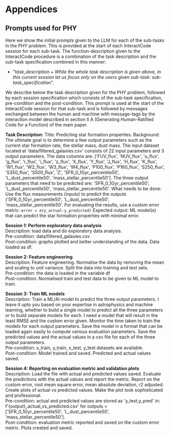 # Appendices

## Prompts used for PHY

Here we show the initial prompts given to the LLM for each of the sub-tasks in the PHY problem. This is provided at the start of each InteractCode session for each sub-task. The function-description given to the InteractCode procedure is a combination of the task description and the sub-task specification combined in this manner:

- "*task_description *+ While the whole task description is given above, in this current session let us focus only on the users given sub-task:* sub-task_specification*".

We describe below the task description given for the PHY problem, 
followed by each session specification which consists of the sub-task 
specification, pre-condition and the post-condition. This prompt is used 
at the start of the InteractCode session for that sub-task and is 
followed by messages exchanged between the human and machine with 
message-tags by the interaction model described in 
section II A (Generating Human-Ratified Code for a Function) of the main paper.

**Task Description:**
Title: Predicting star formation properties. Background: The ultimate goal is to determine a few output parameters such as the current star formation rate, the stellar mass, dust mass. The input dataset located at 'data/filtered_galaxies.csv' consists of 22 input parameters and 3 output parameters. The data columns are: ['FUV_flux', 'NUV_flux', 'u_flux', 'g_flux', 'r_flux', 'i_flux', 'z_flux', 'X_flux', 'Y_flux', 'J_flux', 'H_flux', 'K_flux', 'W1_flux', 'W2_flux', 'W3_flux', 'W4_flux', 'P100_flux', 'P160_flux', 'S250_flux', 'S350_flux', 'S500_flux', 'Z', 'SFR_0_1Gyr_percentile50', 'L_dust_percentile50', 'mass_stellar_percentile50']. The three output parameters that need to be predicted are: 'SFR_0_1Gyr_percentile50', 'L_dust_percentile50', 'mass_stellar_percentile50'. What needs to be done: Use the flux measurements (inputs) to predict the outputs ('SFR_0_1Gyr_percentile50', 'L_dust_percentile50', 'mass_stellar_percentile50'. For evaluating the results, use a custom error metric: `error = σ(y_actual-y_predicted)` Expected output: ML model(s) that can predict the star formation properties with minimal error.

**Session 1: Perform exploratory data analysis**  
Description: load data and do exploratory data analysis.  
Pre-condition: data/filtered_galaxies.csv  
Post-condition: graphs plotted and better understanding of the data. Data loaded as df.

**Session 2: Feature engineering**  
Description: Feature engineering. Normalise the data by removing the mean and scaling to unit variance. Split the data into training and test sets.  
Pre-condition: the data is loaded in the variable df  
Post-condition: Normalised train and test data to be given to ML model to train.

**Session 3: Train ML models**  
Description: Train a ML/AI model to predict the three output parameters. I leave it upto you based on your expertise in astrophysics and machine learning, whether to build a single model to predict all the three parameters or to build separate models for each. I need a model that will result in the least RMSE and the custom error given. Monitor the time taken to train the models for each output parameters. Save the model in a format that can be loaded again easily to compute various evaluation parameters. Save the predicted values and the actual values in a csv file for each of the three output parameters.  
Pre-condition: x_train, y_train, x_test, y_test datasets are available.  
Post-condition: Model trained and saved. Predicted and actual values saved.

**Session 4: Reporting on evaluation metric and validation plots**  
Description: Load the file with actual and predicted values saved. Evaluate the predictions with the actual values and report the metric. Report on the custom error, root mean square error, mean absolute deviation, r2 adjusted. Create plots of actual vs predicted values. Make the plot look sophisticated and professional.  
Pre-condition: actual and predicted values are stored as 'y_test,y_pred' in: f'{output}_actual_vs_predicted.csv' for outputs = ['SFR_0_1Gyr_percentile50', 'L_dust_percentile50', 'mass_stellar_percentile50'].  
Post-condition: evaluation metric reported and saved on the custom error metric. Plots created and saved.

